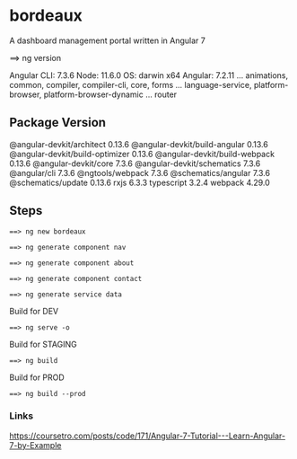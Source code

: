 # bordeaux

A dashboard management portal written in Angular 7

==> ng version

Angular CLI: 7.3.6
Node: 11.6.0
OS: darwin x64
Angular: 7.2.11
... animations, common, compiler, compiler-cli, core, forms
... language-service, platform-browser, platform-browser-dynamic
... router

Package                           Version
-----------------------------------------------------------
@angular-devkit/architect         0.13.6
@angular-devkit/build-angular     0.13.6
@angular-devkit/build-optimizer   0.13.6
@angular-devkit/build-webpack     0.13.6
@angular-devkit/core              7.3.6
@angular-devkit/schematics        7.3.6
@angular/cli                      7.3.6
@ngtools/webpack                  7.3.6
@schematics/angular               7.3.6
@schematics/update                0.13.6
rxjs                              6.3.3
typescript                        3.2.4
webpack                           4.29.0




## Steps

~~~
==> ng new bordeaux
~~~


~~~
==> ng generate component nav
~~~


~~~
==> ng generate component about
~~~

~~~
==> ng generate component contact
~~~

~~~
==> ng generate service data
~~~

Build for DEV
~~~
==> ng serve -o
~~~

Build for STAGING
~~~
==> ng build
~~~

Build for PROD
~~~
==> ng build --prod
~~~

### Links

https://coursetro.com/posts/code/171/Angular-7-Tutorial---Learn-Angular-7-by-Example

